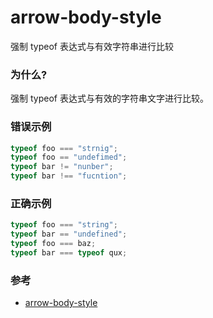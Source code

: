 # arrow-body-style

强制 typeof 表达式与有效字符串进行比较

### 为什么?

强制 typeof 表达式与有效的字符串文字进行比较。

### 错误示例

```js
typeof foo === "strnig";
typeof foo == "undefimed";
typeof bar != "nunber";
typeof bar !== "fucntion";
```

### 正确示例

```js
typeof foo === "string";
typeof bar == "undefined";
typeof foo === baz;
typeof bar === typeof qux;
```

### 参考

- [arrow-body-style](https://eslint.org/docs/rules/arrow-body-style)
